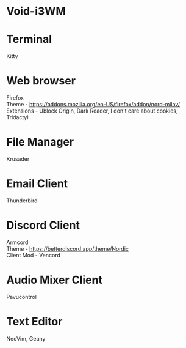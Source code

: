 # Void-i3WM

# Terminal
Kitty

# Web browser
Firefox  
Theme - https://addons.mozilla.org/en-US/firefox/addon/nord-milav/  
Extensions - Ublock Origin, Dark Reader, I don't care about cookies, Tridactyl

# File Manager 
Krusader

# Email Client
Thunderbird

# Discord Client
Armcord  
Theme - https://betterdiscord.app/theme/Nordic  
Client Mod - Vencord

# Audio Mixer Client
Pavucontrol

# Text Editor
NeoVim, Geany

